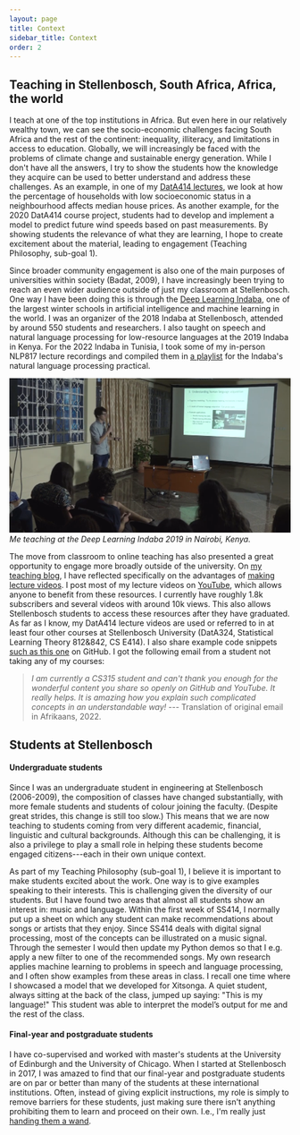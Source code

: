 ```yaml
---
layout: page
title: Context
sidebar_title: Context
order: 2
---
```


## Teaching in Stellenbosch, South Africa, Africa, the world

I teach at one of the top institutions in Africa. But even here in our relatively wealthy town, we can see the socio-economic challenges facing South Africa and the rest of the continent: inequality, illiteracy, and limitations in access to education. Globally, we will increasingly be faced with the problems of climate change and sustainable energy generation. While I don't have all the answers, I try to show the students how the knowledge they acquire can be used to better understand and address these challenges. As an example, in one of my [DatA414 lectures](https://youtu.be/zu34zcyAFzU?t=80), we look at how the percentage of households with low socioeconomic status in a neighbourhood affects median house prices. As another example, for the 2020 DatA414 course project, students had to develop and implement a model to predict future wind speeds based on past measurements. By showing students the relevance of what they are learning, I hope to create excitement about the material, leading to engagement (Teaching Philosophy, sub-goal 1).

Since broader community engagement is also one of the main purposes of universities within society (Badat, 2009), I have increasingly been trying to reach an even wider audience outside of just my classroom at Stellenbosch. One way I have been doing this is through the [Deep Learning Indaba](https://deeplearningindaba.com/), one of the largest winter schools in artificial intelligence and machine learning in the world. I was an organizer of the 2018 Indaba at Stellenbosch, attended by around 550 students and researchers. I also taught on speech and natural language processing for low-resource languages at the 2019 Indaba in Kenya. For the 2022 Indaba in Tunisia, I took some of my in-person NLP817 lecture recordings and compiled them in [a playlist](https://www.youtube.com/playlist?list=PLmZlBIcArwhPHmHzyM_cZJQ8_v5paQJTV) for the Indaba's natural language processing practical.

![](/fig/indaba_2019.png)
*Me teaching at the Deep Learning Indaba 2019 in Nairobi, Kenya.*

The move from classroom to online teaching has also presented a great opportunity to engage more broadly outside of the university. On [my teaching blog](https://www.weaklysupervised.com/), I have reflected specifically on the advantages of [making lecture videos](https://www.weaklysupervised.com/2021/01/15/why-lecture-videos/). I post most of my lecture videos on [YouTube](https://www.youtube.com/c/HermanKamperML), which allows anyone to benefit from these resources. I currently have roughly 1.8k subscribers and several videos with around 10k views. This also allows Stellenbosch students to access these resources after they have graduated. As far as I know, my DatA414 lecture videos are used or referred to in at least four other courses at Stellenbosch University (DatA324, Statistical Learning Theory 812&842, CS E414). I also share example code snippets [such as this one](https://github.com/kamperh/autoencoders_mnist/blob/master/ae_mnist.ipynb) on GitHub. I got the following email from a student not taking any of my courses:

> *I am currently a CS315 student and can't thank you enough for the wonderful content you share so openly on GitHub and YouTube. It really helps. It is amazing how you explain such complicated concepts in an understandable way!* --- Translation of original email in Afrikaans, 2022.

<!-- > *Ek is tans 'n CS 315-student en ek kan jou nie genoeg bedank vir die wonderlike inhoud wat jy so openlik deel op GitHub en Youtube nie, dit help regtig baie. Dis amazing hoe jy sulke ingewikkelde onderwerpe op 'n verstaanbare manier kan verduidelik!* -->

## Students at Stellenbosch

#### Undergraduate students

Since I was an undergraduate student in engineering at Stellenbosch (2006-2009), the composition of classes have changed substantially, with more female students and students of colour joining the faculty. (Despite great strides, this change is still too slow.) This means that we are now teaching to students coming from very different academic, financial, linguistic and cultural backgrounds. Although this can be challenging, it is also a privilege to play a small role in helping these students become engaged citizens---each in their own unique context.

As part of my Teaching Philosophy (sub-goal 1), I believe it is important to make students excited about the work. One way is to give examples speaking to their interests. This is challenging given the diversity of our students. But I have found two areas that almost all students show an interest in: music and language. Within the first week of SS414, I normally put up a sheet on which any student can make recommendations about songs or artists that they enjoy. Since SS414 deals with digital signal processing, most of the concepts can be illustrated on a music signal. Through the semester I would then update my Python demos so that I e.g. apply a new filter to one of the recommended songs. My own research applies machine learning to problems in speech and language processing, and I often show examples from these areas in class. I recall one time where I showcased a model that we developed for Xitsonga. A quiet student, always sitting at the back of the class, jumped up saying: "This is my language!" This student was able to interpret the model’s output for me and the rest of the class.

#### Final-year and postgraduate students

I have co-supervised and worked with master's students at the University of Edinburgh and the University of Chicago. When I started at Stellenbosch in 2017, I was amazed to find that our final-year and postgraduate students are on par or better than many of the students at these international institutions. Often, instead of giving explicit instructions, my role is simply to remove barriers for these students, just making sure there isn't anything prohibiting them to learn and proceed on their own. I.e., I'm really just [handing them a wand](???). 